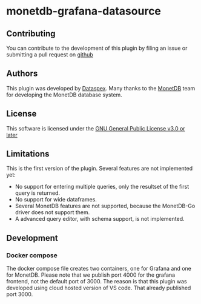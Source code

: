 # monetdb-grafana-datasource

## Contributing

You can contribute to the development of this plugin by filing an issue or submitting a pull request on [github](https://github.com/dataspex/monetdb-grafana/)

## Authors

This plugin was developed by [Dataspex](https://www.dataspex.nl/). Many thanks to the [MonetDB](https://www.monetdb.org/) team for developing the MonetDB database system.

## License

This software is licensed under the [GNU General Public License v3.0 or later](LICENSE)

## Limitations

This is the first version of the plugin. Several features are not implemented yet:
- No support for entering multiple queries, only the resultset of the first query is returned.
- No support for wide dataframes.
- Several MonetDB features are not supported, because the MonetDB-Go driver does not support them.
- A advanced query editor, with schema support, is not implemented.

## Development

### Docker compose

The docker compose file creates two containers, one for Grafana and one for MonetDB. Please note that we publish port 4000 for the grafana frontend, not the default port of 3000. The reason is that this plugin was developed using cloud hosted version of VS code. That already published port 3000.
